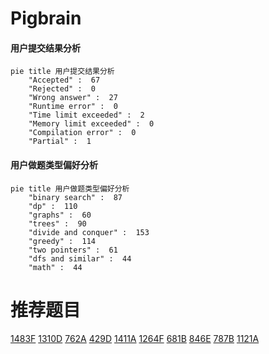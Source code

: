 # Pigbrain

<!-- tabs:start -->



#### **用户提交结果分析**

```mermaid
pie title 用户提交结果分析
    "Accepted" :  67
    "Rejected" :  0
    "Wrong answer" :  27
    "Runtime error" :  0
    "Time limit exceeded" :  2
    "Memory limit exceeded" :  0
    "Compilation error" :  0
    "Partial" :  1
```

#### **用户做题类型偏好分析**

```mermaid
pie title 用户做题类型偏好分析
    "binary search" :  87
    "dp" :  110
    "graphs" :  60
    "trees" :  90
    "divide and conquer" :  153
    "greedy" :  114
    "two pointers" :  61
    "dfs and similar" :  44
    "math" :  44
```



<!-- tabs:end -->
# 推荐题目
[1483F](https://codeforces.com/contest/1483/problem/F)
[1310D](https://codeforces.com/contest/1310/problem/D)
[762A](https://codeforces.com/contest/762/problem/A)
[429D](https://codeforces.com/contest/429/problem/D)
[1411A](https://codeforces.com/contest/1411/problem/A)
[1264F](https://codeforces.com/contest/1264/problem/F)
[681B](https://codeforces.com/contest/681/problem/B)
[846E](https://codeforces.com/contest/846/problem/E)
[787B](https://codeforces.com/contest/787/problem/B)
[1121A](https://codeforces.com/contest/1121/problem/A)
